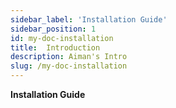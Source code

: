 ```yaml
---
sidebar_label: 'Installation Guide'
sidebar_position: 1
id: my-doc-installation
title:  Introduction
description: Aiman's Intro
slug: /my-doc-installation
---
```

**Installation Guide**
